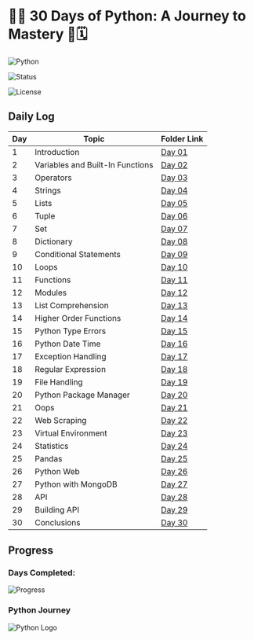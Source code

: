 # 🌟🐍 30 Days of Python: A Journey to Mastery 🚀🗓️

![Python](https://img.shields.io/badge/Python-3.x-blue.svg)

![Status](https://img.shields.io/badge/Status-Active-green.svg)

![License](https://img.shields.io/badge/License-Avadhesh-yellow.svg)

## Daily Log

| Day | Topic                            | Folder Link                                                    |
|-----|----------------------------------|----------------------------------------------------------------|
| 1   | Introduction                     | [Day 01](https://github.com/avadheshgithub/30-Days_Of-Python/Day01) |
| 2   | Variables and Built-In Functions | [Day 02](https://github.com/avadheshgithub/30-Days_Of-Python/Day02) |
| 3   | Operators                        | [Day 03](https://github.com/avadheshgithub/30-Days_Of-Python/Day03) |
| 4   | Strings                          | [Day 04](https://github.com/avadheshgithub/30-Days_Of-Python/Day04) |
| 5   | Lists                            | [Day 05](https://github.com/avadheshgithub/30-Days_Of-Python/Day05) |
| 6   | Tuple                            | [Day 06](https://github.com/avadheshgithub/30-Days_Of-Python/Day06) |
| 7   | Set                              | [Day 07](https://github.com/avadheshgithub/30-Days_Of-Python/Day07) |
| 8   | Dictionary                       | [Day 08](https://github.com/avadheshgithub/30-Days_Of-Python/Day08) |
| 9   | Conditional Statements           | [Day 09](https://github.com/avadheshgithub/30-Days_Of-Python/Day09) |
| 10  | Loops                            | [Day 10](https://github.com/avadheshgithub/30-Days_Of-Python/Day10) |
| 11  | Functions                        | [Day 11](https://github.com/avadheshgithub/30-Days_Of-Python/Day11) |
| 12  | Modules                          | [Day 12](https://github.com/avadheshgithub/30-Days_Of-Python/Day12) |
| 13  | List Comprehension               | [Day 13](https://github.com/avadheshgithub/30-Days_Of-Python/Day13) |
| 14  | Higher Order Functions           | [Day 14](https://github.com/avadheshgithub/30-Days_Of-Python/Day14) |
| 15  | Python Type Errors               | [Day 15](https://github.com/avadheshgithub/30-Days_Of-Python/Day15) |
| 16  | Python Date Time                 | [Day 16](https://github.com/avadheshgithub/30-Days_Of-Python/Day16) |
| 17  | Exception Handling               | [Day 17](https://github.com/avadheshgithub/30-Days_Of-Python/Day17) |
| 18  | Regular Expression               | [Day 18](https://github.com/avadheshgithub/30-Days_Of-Python/Day18) |
| 19  | File Handling                    | [Day 19](https://github.com/avadheshgithub/30-Days_Of-Python/Day19) |
| 20  | Python Package Manager           | [Day 20](https://github.com/avadheshgithub/30-Days_Of-Python/Day20) |
| 21  | Oops                             | [Day 21](https://github.com/avadheshgithub/30-Days_Of-Python/Day21) |
| 22  | Web Scraping                     | [Day 22](https://github.com/avadheshgithub/30-Days_Of-Python/Day22) |
| 23  | Virtual Environment              | [Day 23](https://github.com/avadheshgithub/30-Days_Of-Python/Day23) |
| 24  | Statistics                       | [Day 24](https://github.com/avadheshgithub/30-Days_Of-Python/Day24) |
| 25  | Pandas                           | [Day 25](https://github.com/avadheshgithub/30-Days_Of-Python/Day25) |
| 26  | Python Web                       | [Day 26](https://github.com/avadheshgithub/30-Days_Of-Python/Day26) |
| 27  | Python with MongoDB              | [Day 27](https://github.com/avadheshgithub/30-Days_Of-Python/Day27) |
| 28  | API                              | [Day 28](https://github.com/avadheshgithub/30-Days_Of-Python/Day28) |
| 29  | Building API                     | [Day 29](https://github.com/avadheshgithub/30-Days_Of-Python/Day29) |
| 30  | Conclusions                      | [Day 30](https://github.com/avadheshgithub/30-Days_Of-Python/Day30) |




## Progress

### Days Completed: 
![Progress](https://progress-bar.dev/30/?scale=30&title=Completed%20Days&width=500&color=babaca&suffix=%20/%2030)

### Python Journey
![Python Logo](https://www.python.org/static/community_logos/python-logo-master-v3-TM.png)

